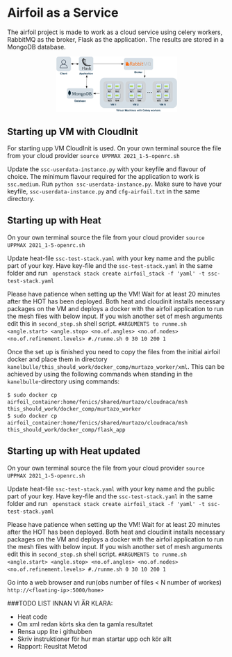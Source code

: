 # Airfoil as a Service
The airfoil project is made to work as a cloud service using celery workers, RabbitMQ as the broker, Flask as the application. The results are stored in a MongoDB database.

<div style="text-align:center"><img src="system.jpeg" alt="workflow" width=55% /></div>

## Starting up VM with CloudInit
For starting upp VM CloudInit is used.
On your own terminal source the file from your cloud provider
```source UPPMAX 2021_1-5-openrc.sh```

Update the `ssc-userdata-instance.py` with your keyfile and flavour of choice. The minimum flavour required for the application to work is `ssc.medium`. Run `python ssc-userdata-instance.py`. Make sure to have your keyfile, `ssc-userdata-instance.py` and `cfg-airfoil.txt` in the same directory. 

## Starting up with Heat
On your own terminal source the file from your cloud provider
```source UPPMAX 2021_1-5-openrc.sh```

Update heat-file `ssc-test-stack.yaml` with your key name and the public part of your key.
Have key-file and the `ssc-test-stack.yaml` in the same folder and run
``` openstack stack create airfoil_stack -f 'yaml' -t ssc-test-stack.yaml```

Please have patience when setting up the VM! Wait for at least 20 minutes after the HOT has been deployed. Both heat and cloudinit installs necessary packages on the VM and deploys a docker with the airfoil application to run the mesh files with below input. If you wish another set of mesh arguments edit this in `second_step.sh` shell script.
`#ARGUMENTS to runme.sh <angle.start> <angle.stop> <no.of.angles> <no.of.nodes> <no.of.refinement.levels>
 #./runme.sh 0 30 10 200 1`
 
Once the set up is finished you need to copy the files from the initial airfoil docker and place them in directory `kanelbulle/this_should_work/docker_comp/murtazo_worker/xml`. This can be achieved by using the following commands when standing in the `kanelbulle`-directory using commands:
``` 
$ sudo docker cp airfoil_container:home/fenics/shared/murtazo/cloudnaca/msh this_should_work/docker_comp/murtazo_worker
$ sudo docker cp airfoil_container:home/fenics/shared/murtazo/cloudnaca/msh this_should_work/docker_comp/flask_app
```
## Starting up with Heat updated
On your own terminal source the file from your cloud provider
```source UPPMAX 2021_1-5-openrc.sh```

Update heat-file `ssc-test-stack.yaml` with your key name and the public part of your key.
Have key-file and the `ssc-test-stack.yaml` in the same folder and run
``` openstack stack create airfoil_stack -f 'yaml' -t ssc-test-stack.yaml```

Please have patience when setting up the VM! Wait for at least 20 minutes after the HOT has been deployed. Both heat and cloudinit installs necessary packages on the VM and deploys a docker with the airfoil application to run the mesh files with below input. If you wish another set of mesh arguments edit this in `second_step.sh` shell script.
`#ARGUMENTS to runme.sh <angle.start> <angle.stop> <no.of.angles> <no.of.nodes> <no.of.refinement.levels>
 #./runme.sh 0 30 10 200 1`



Go into a web browser and run(obs number of files < N number of workes)
`http://<floating-ip>:5000/home>`







###TODO LIST INNAN VI ÄR KLARA:
- Heat code
- Om xml redan körts ska den ta gamla resultatet
- Rensa upp lite i githubben
- Skriv instruktioner för hur man startar upp och kör allt
- Rapport: Reusltat
           Metod

